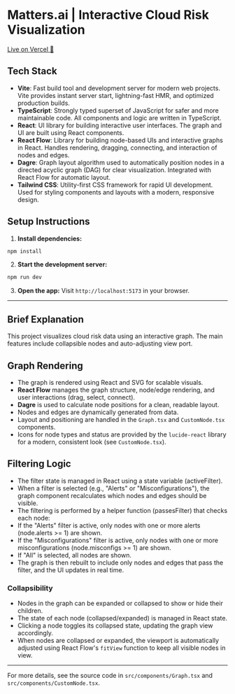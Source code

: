 

# Matters.ai | Interactive Cloud Risk Visualization

[Live on Vercel 🚀](https://matters-cloud-viz.vercel.app/)


## Tech Stack

- **Vite**: Fast build tool and development server for modern web projects. Vite provides instant server start, lightning-fast HMR, and optimized production builds.
- **TypeScript**: Strongly typed superset of JavaScript for safer and more maintainable code. All components and logic are written in TypeScript.
- **React**: UI library for building interactive user interfaces. The graph and UI are built using React components.
- **React Flow**: Library for building node-based UIs and interactive graphs in React. Handles rendering, dragging, connecting, and interaction of nodes and edges.
- **Dagre**: Graph layout algorithm used to automatically position nodes in a directed acyclic graph (DAG) for clear visualization. Integrated with React Flow for automatic layout.
- **Tailwind CSS**: Utility-first CSS framework for rapid UI development. Used for styling components and layouts with a modern, responsive design.



## Setup Instructions

1. **Install dependencies:**
  ```zsh
  npm install
  ```
2. **Start the development server:**
  ```zsh
  npm run dev
  ```
3. **Open the app:**
  Visit `http://localhost:5173` in your browser.

---

## Brief Explanation

This project visualizes cloud risk data using an interactive graph. The main features include collapsible nodes and auto-adjusting view port.


## Graph Rendering
- The graph is rendered using React and SVG for scalable visuals.
- **React Flow** manages the graph structure, node/edge rendering, and user interactions (drag, select, connect).
- **Dagre** is used to calculate node positions for a clean, readable layout.
- Nodes and edges are dynamically generated from data.
- Layout and positioning are handled in the `Graph.tsx` and `CustomNode.tsx` components.
- Icons for node types and status are provided by the `lucide-react` library for a modern, consistent look (see `CustomNode.tsx`).

## Filtering Logic
- The filter state is managed in React using a state variable (activeFilter).
- When a filter is selected (e.g., "Alerts" or "Misconfigurations"), the graph component recalculates which nodes and edges should be visible.
- The filtering is performed by a helper function (passesFilter) that checks each node:
- If the "Alerts" filter is active, only nodes with one or more alerts (node.alerts >= 1) are shown.
- If the "Misconfigurations" filter is active, only nodes with one or more misconfigurations (node.misconfigs >= 1) are shown.
- If "All" is selected, all nodes are shown.
- The graph is then rebuilt to include only nodes and edges that pass the filter, and the UI updates in real time.


### Collapsibility
- Nodes in the graph can be expanded or collapsed to show or hide their children.
- The state of each node (collapsed/expanded) is managed in React state.
- Clicking a node toggles its collapsed state, updating the graph view accordingly.
- When nodes are collapsed or expanded, the viewport is automatically adjusted using React Flow's `fitView` function to keep all visible nodes in view.

---

For more details, see the source code in `src/components/Graph.tsx` and `src/components/CustomNode.tsx`.
